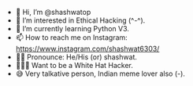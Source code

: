 - 👋 Hi, I’m @shashwatop
- 👀 I’m interested in Ethical Hacking (^-^).
- 🌱 I’m currently learning Python V3.
- 📫 How to reach me on Instagram: https://www.instagram.com/shashwat6303/
- 🧏‍♂️ Pronounce: He/His (or) shashwat.
- 🕵🏻‍♂️ Want to be a White Hat Hacker. 
- 😅 Very talkative person, Indian meme lover also (*-*).
